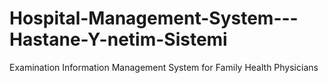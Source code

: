 # Hospital-Management-System---Hastane-Y-netim-Sistemi
Examination Information Management System for Family Health Physicians
